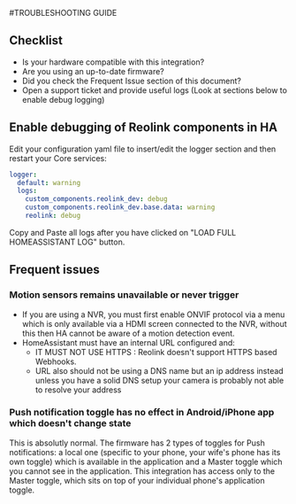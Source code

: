 #TROUBLESHOOTING GUIDE

## Checklist

- Is your hardware compatible with this integration?
- Are you using an up-to-date firmware?
- Did you check the Frequent Issue section of this document?
- Open a support ticket and provide useful logs (Look at sections below to enable debug logging)

## Enable debugging of Reolink components in HA
Edit your configuration yaml file to insert/edit the logger section and then restart your Core services:
```yaml
logger:
  default: warning
  logs:
    custom_components.reolink_dev: debug
    custom_components.reolink_dev.base.data: warning
    reolink: debug
```
Copy and Paste all logs after you have clicked on "LOAD FULL HOMEASSISTANT LOG" button.

## Frequent issues

### Motion sensors remains unavailable or never trigger

- If you are using a NVR, you must first enable ONVIF protocol via a menu which is only available via
a HDMI screen connected to the NVR, without this then HA cannot be aware of a motion detection event.
- HomeAssistant must have an internal URL configured and:
  - IT MUST NOT USE HTTPS : Reolink doesn't support HTTPS based Webhooks.
  - URL also should not be using a DNS name but an ip address instead unless you have a solid DNS setup 
  your camera is probably not able to resolve your address
  
### Push notification toggle has no effect in Android/iPhone app which doesn't change state

This is absolutly normal. The firmware has 2 types of toggles for Push notifications: a local one (specific to your phone, your wife's phone has its own toggle) which is available in the application and a Master toggle which you cannot see in the application.
This integration has access only to the Master toggle, which sits on top of your individual phone's application toggle.



